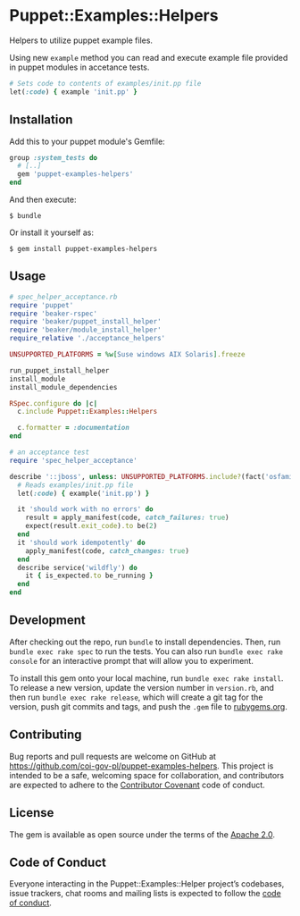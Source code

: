 # Puppet::Examples::Helpers

Helpers to utilize puppet example files.

Using new `example` method you can read and execute example file provided in puppet modules in accetance tests.

```ruby
# Sets code to contents of examples/init.pp file
let(:code) { example 'init.pp' }
```

## Installation

Add this to your puppet module's Gemfile:

```ruby
group :system_tests do
  # [..]
  gem 'puppet-examples-helpers'
end
```

And then execute:

    $ bundle

Or install it yourself as:

    $ gem install puppet-examples-helpers

## Usage

```ruby
# spec_helper_acceptance.rb
require 'puppet'
require 'beaker-rspec'
require 'beaker/puppet_install_helper'
require 'beaker/module_install_helper'
require_relative './acceptance_helpers'

UNSUPPORTED_PLATFORMS = %w[Suse windows AIX Solaris].freeze

run_puppet_install_helper
install_module
install_module_dependencies

RSpec.configure do |c|
  c.include Puppet::Examples::Helpers

  c.formatter = :documentation
end
```

```ruby
# an acceptance test
require 'spec_helper_acceptance'

describe '::jboss', unless: UNSUPPORTED_PLATFORMS.include?(fact('osfamily')) do
  # Reads examples/init.pp file
  let(:code) { example('init.pp') }

  it 'should work with no errors' do
    result = apply_manifest(code, catch_failures: true)
    expect(result.exit_code).to be(2)
  end
  it 'should work idempotently' do
    apply_manifest(code, catch_changes: true)
  end
  describe service('wildfly') do
    it { is_expected.to be_running }
  end
end
```

## Development

After checking out the repo, run `bundle` to install dependencies. Then, run `bundle exec rake spec` to run the tests. You can also run `bundle exec rake console` for an interactive prompt that will allow you to experiment.

To install this gem onto your local machine, run `bundle exec rake install`. To release a new version, update the version number in `version.rb`, and then run `bundle exec rake release`, which will create a git tag for the version, push git commits and tags, and push the `.gem` file to [rubygems.org](https://rubygems.org).

## Contributing

Bug reports and pull requests are welcome on GitHub at https://github.com/coi-gov-pl/puppet-examples-helpers. This project is intended to be a safe, welcoming space for collaboration, and contributors are expected to adhere to the [Contributor Covenant](http://contributor-covenant.org) code of conduct.

## License

The gem is available as open source under the terms of the [Apache 2.0](https://opensource.org/licenses/Apache-2.0).

## Code of Conduct

Everyone interacting in the Puppet::Examples::Helper project’s codebases, issue trackers, chat rooms and mailing lists is expected to follow the [code of conduct](https://github.com/coi-gov-pl/puppet-examples-helpers/blob/master/CODE_OF_CONDUCT.md).
